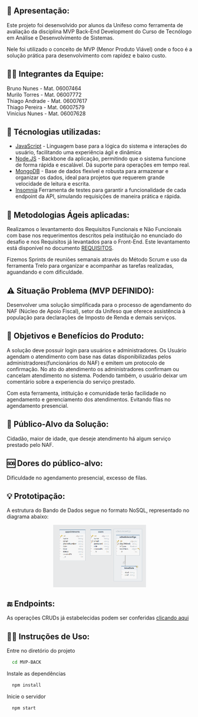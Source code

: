 ## 📑 Apresentação:
Este projeto foi desenvolvido por alunos da Unifeso como ferramenta de avaliação da disciplina MVP Back-End Development do Curso de Tecnólogo em Análise e Desenvolvimento de Sistemas.

Nele foi utilizado o conceito de MVP (Menor Produto Viável) onde o foco é a solução prática para desenvolvimento com rapidez e baixo custo. 


## 👨‍💻 Integrantes da Equipe:
  Bruno Nunes      -   Mat. 06007464 <br>
  Murilo Torres    -   Mat. 06007772 <br>
  Thiago Andrade   -   Mat. 06007617 <br>
  Thiago Pereira   -   Mat. 06007579 <br>
  Vinícius Nunes   -   Mat. 06007628 <br>

## 🤖 Técnologias utilizadas:
* [JavaScript](https://developer.mozilla.org/pt-BR/docs/Web/JavaScript) - Linguagem base para a lógica do sistema e interações do usuário, facilitando uma experiência ágil e dinâmica
* [Node.JS](https://nodejs.org/pt) - Backbone da aplicação, permitindo que o sistema funcione de forma rápida e escalável. Dá suporte para operações em tempo real.
* [MongoDB](https://www.mongodb.com/pt-br) - Base de dados flexível e robusta para armazenar e organizar os dados, ideal para projetos que requerem grande velocidade de leitura e escrita.
* [Insomnia](https://insomnia.rest/download) Ferramenta de testes para garantir a funcionalidade de cada endpoint da API, simulando requisições de maneira prática e rápida.


## 🚀 Metodologias Ágeis aplicadas:
    
  Realizamos o levantamento dos Requisitos Funcionais e Não Funcionais com base nos requerimentos descritos pela instituição no enunciado do desafio e  nos Requisitos já levantados para o Front-End. Este levantamento está disponível no documento [REQUISITOS](REQUISITOS.xlsx).

  Fizemos Sprints de reuniões semanais através do Método Scrum e uso da ferramenta Trelo para organizar e acompanhar as tarefas realizadas, aguandando e com dificuldade.

    
## ⚠️ Situação Problema (MVP DEFINIDO):
  Desenvolver uma solução simplificada para o processo de agendamento do NAF (Núcleo de Apoio Fiscal), setor da Unifeso que oferece assistência à população para declarações de Imposto de Renda e demais serviços.


## 🎯 Objetivos e Benefícios do Produto:

  A solução deve possuir login para usuários e administradores. Os Usuário agendam o atendimento com base nas datas disponibilizadas pelos administradores(funcionários do NAF) e emitem um protocolo de confirmação. No ato do atendimento os administradores confirmam ou cancelam atendimento no sistema. Podendo também, o usuário deixar um comentário sobre a experiencia do serviço prestado.

  Com esta ferramenta, intituição e comunidade terão facilidade no agendamento e gerenciamento dos atendimentos. Evitando filas no agendamento presencial.

## 👥 Público-Alvo da Solução:

  Cidadão, maior de idade, que deseje atendimento há algum serviço prestado pelo NAF.

## 🆘 Dores do público-alvo:
  Dificuldade no agendamento presencial, excesso de filas.


## 💡 Prototipação:
A estrutura do Bando de Dados segue no formato NoSQL, representado no diagrama abaixo:
<p align="center">
  <img alt="Tabelas do Banco de Dados" src="./tabelas_bd.png" width="50%">
</p>

## 🔚 Endpoints:
  As operações CRUDs já estabelecidas podem ser conferidas [clicando aqui](https://documenter.getpostman.com/view/39755506/2sAY55be8V)

## 👨‍🏫 Instruções de Uso:

Entre no diretório do projeto

```bash
  cd MVP-BACK
```

Instale as dependências

```bash
  npm install
```

Inicie o servidor

```bash
  npm start
```
